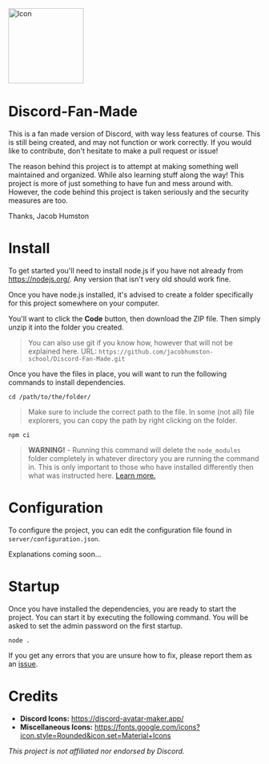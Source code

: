 <picture>
  <source media="(prefers-color-scheme: dark)" srcset="client/assets/images/icon/white.png" height="150px" width="150px">
  <source media="(prefers-color-scheme: light)" srcset="client/assets/images/icon/white.png" height="150px" width="150px">
  <img alt="Icon">
</picture>

# Discord-Fan-Made

This is a fan made version of Discord, with way less features of course. This is still being created, and may not function or work correctly. If you would like to contribute, don't hesitate to make a pull request or issue!

The reason behind this project is to attempt at making something well maintained and organized. While also learning stuff along the way! This project is more of just something to have fun and mess around with. However, the code behind this project is taken seriously and the security measures are too.

Thanks, Jacob Humston

# Install

To get started you'll need to install node.js if you have not already from https://nodejs.org/. Any version that isn't very old should work fine.

Once you have node.js installed, it's advised to create a folder specifically for this project somewhere on your computer.

You'll want to click the **Code** button, then download the ZIP file. Then simply unzip it into the folder you created.
> You can also use git if you know how, however that will not be explained here. URL: `https://github.com/jacobhumston-school/Discord-Fan-Made.git`

Once you have the files in place, you will want to run the following commands to install dependencies.

```shell
cd /path/to/the/folder/
```
> Make sure to include the correct path to the file. In some (not all) file explorers, you can copy the path by right clicking on the folder.

```shell
npm ci
```
> **WARNING!** - Running this command will delete the `node_modules` folder completely in whatever directory you are running the command in. This is only important to those who have installed differently then what was instructed here. [Learn more.](https://docs.npmjs.com/cli/v9/commands/npm-ci)

# Configuration 

To configure the project, you can edit the configuration file found in `server/configuration.json`.

Explanations coming soon...

# Startup

Once you have installed the dependencies, you are ready to start the project. You can start it by executing the following command. You will be asked to set the admin password on the first startup.

```shell
node .
```

If you get any errors that you are unsure how to fix, please report them as an [issue](https://github.com/jacobhumston-school/Discord-Fan-Made/issues/new).


# Credits

- **Discord Icons:** https://discord-avatar-maker.app/
- **Miscellaneous Icons:** https://fonts.google.com/icons?icon.style=Rounded&icon.set=Material+Icons

*This project is not affiliated nor endorsed by Discord.*
